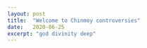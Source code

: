 ```yaml
---
layout: post
title:  "Welcome to Chinmoy controversies"
date:   2020-06-25
excerpt: "god divinity deep"
---
```


